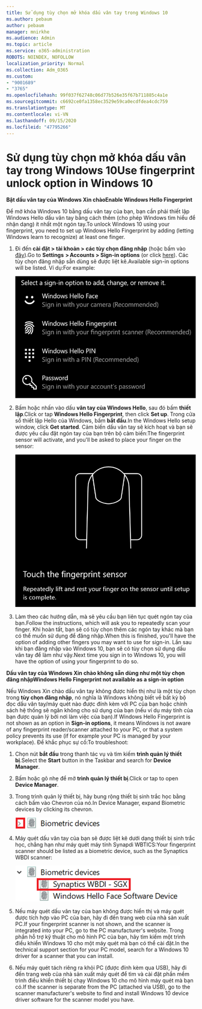 ```yaml
---
title: Sử dụng tùy chọn mở khóa dấu vân tay trong Windows 10
ms.author: pebaum
author: pebaum
manager: mnirkhe
ms.audience: Admin
ms.topic: article
ms.service: o365-administration
ROBOTS: NOINDEX, NOFOLLOW
localization_priority: Normal
ms.collection: Adm_O365
ms.custom:
- "9001689"
- "3765"
ms.openlocfilehash: 99f037f62748c06d77b526e35f67b711885c4a1e
ms.sourcegitcommit: c6692ce0fa1358ec3529e59ca0ecdfdea4cdc759
ms.translationtype: MT
ms.contentlocale: vi-VN
ms.lasthandoff: 09/15/2020
ms.locfileid: "47795266"
---
```

# <a name="use-fingerprint-unlock-option-in-windows-10"></a><span data-ttu-id="2a79b-102">Sử dụng tùy chọn mở khóa dấu vân tay trong Windows 10</span><span class="sxs-lookup"><span data-stu-id="2a79b-102">Use fingerprint unlock option in Windows 10</span></span>

<span data-ttu-id="2a79b-103">**Bật dấu vân tay của Windows Xin chào**</span><span class="sxs-lookup"><span data-stu-id="2a79b-103">**Enable Windows Hello Fingerprint**</span></span>

<span data-ttu-id="2a79b-104">Để mở khóa Windows 10 bằng dấu vân tay của bạn, bạn cần phải thiết lập Windows Hello dấu vân tay bằng cách thêm (cho phép Windows tìm hiểu để nhận dạng) ít nhất một ngón tay.</span><span class="sxs-lookup"><span data-stu-id="2a79b-104">To unlock Windows 10 using your fingerprint, you need to set up Windows Hello Fingerprint by adding (letting Windows learn to recognize) at least one finger.</span></span> 

1. <span data-ttu-id="2a79b-105">Đi đến **cài đặt > tài khoản > các tùy chọn đăng nhập** (hoặc bấm vào [đây](ms-settings:signinoptions?activationSource=GetHelp)).</span><span class="sxs-lookup"><span data-stu-id="2a79b-105">Go to **Settings  > Accounts > Sign-in options** (or click [here](ms-settings:signinoptions?activationSource=GetHelp)).</span></span> <span data-ttu-id="2a79b-106">Các tùy chọn đăng nhập sẵn dùng sẽ được liệt kê.</span><span class="sxs-lookup"><span data-stu-id="2a79b-106">Available sign-in options will be listed.</span></span> <span data-ttu-id="2a79b-107">Ví dụ:</span><span class="sxs-lookup"><span data-stu-id="2a79b-107">For example:</span></span>

    ![Các tùy chọn đăng nhập.](media/sign-in-options.png)

2. <span data-ttu-id="2a79b-109">Bấm hoặc nhấn vào dấu **vân tay của Windows Hello**, sau đó bấm **thiết lập**.</span><span class="sxs-lookup"><span data-stu-id="2a79b-109">Click or tap **Windows Hello Fingerprint**, then click **Set up**.</span></span> <span data-ttu-id="2a79b-110">Trong cửa sổ thiết lập Hello của Windows, bấm **bắt đầu**.</span><span class="sxs-lookup"><span data-stu-id="2a79b-110">In the Windows Hello setup window, click **Get started**.</span></span> <span data-ttu-id="2a79b-111">Cảm biến dấu vân tay sẽ kích hoạt và bạn sẽ được yêu cầu đặt ngón tay của bạn trên bộ cảm biến:</span><span class="sxs-lookup"><span data-stu-id="2a79b-111">The fingerprint sensor will activate, and you'll be asked to place your finger on the sensor:</span></span>

   ![Cảm biến dấu vân tay.](media/fingerprint-sensor.png)

3. <span data-ttu-id="2a79b-113">Làm theo các hướng dẫn, mà sẽ yêu cầu bạn liên tục quét ngón tay của bạn.</span><span class="sxs-lookup"><span data-stu-id="2a79b-113">Follow the instructions, which will ask you to repeatedly scan your finger.</span></span> <span data-ttu-id="2a79b-114">Khi hoàn tất, bạn sẽ có tùy chọn thêm các ngón tay khác mà bạn có thể muốn sử dụng để đăng nhập.</span><span class="sxs-lookup"><span data-stu-id="2a79b-114">When this is finished, you'll have the option of adding other fingers you may want to use for sign-in.</span></span> <span data-ttu-id="2a79b-115">Lần sau khi bạn đăng nhập vào Windows 10, bạn sẽ có tùy chọn sử dụng dấu vân tay để làm như vậy.</span><span class="sxs-lookup"><span data-stu-id="2a79b-115">Next time you sign in to Windows 10, you will have the option of using your fingerprint to do so.</span></span>

<span data-ttu-id="2a79b-116">**Dấu vân tay của Windows Xin chào không sẵn dùng như một tùy chọn đăng nhập**</span><span class="sxs-lookup"><span data-stu-id="2a79b-116">**Windows Hello Fingerprint not available as a sign-in option**</span></span>

<span data-ttu-id="2a79b-117">Nếu Windows Xin chào dấu vân tay không được hiển thị như là một tùy chọn trong **tùy chọn đăng nhập**, nó nghĩa là Windows không biết về bất kỳ bộ đọc dấu vân tay/máy quét nào được đính kèm với PC của bạn hoặc chính sách hệ thống sẽ ngăn không cho sử dụng của bạn (nếu ví dụ máy tính của bạn được quản lý bởi nơi làm việc của bạn).</span><span class="sxs-lookup"><span data-stu-id="2a79b-117">If Windows Hello Fingerprint is not shown as an option in **Sign-in options**, it means Windows is not aware of any fingerprint reader/scanner attached to your PC, or that a system policy prevents its use (if for example your PC is managed by your workplace).</span></span> <span data-ttu-id="2a79b-118">Để khắc phục sự cố:</span><span class="sxs-lookup"><span data-stu-id="2a79b-118">To troubleshoot:</span></span> 

1. <span data-ttu-id="2a79b-119">Chọn nút **bắt đầu** trong thanh tác vụ và tìm kiếm **trình quản lý thiết bị**.</span><span class="sxs-lookup"><span data-stu-id="2a79b-119">Select the **Start** button in the Taskbar and search for **Device Manager**.</span></span>

2. <span data-ttu-id="2a79b-120">Bấm hoặc gõ nhẹ để mở **trình quản lý thiết bị**.</span><span class="sxs-lookup"><span data-stu-id="2a79b-120">Click or tap to open **Device Manager**.</span></span>

3. <span data-ttu-id="2a79b-121">Trong trình quản lý thiết bị, hãy bung rộng thiết bị sinh trắc học bằng cách bấm vào Chevron của nó.</span><span class="sxs-lookup"><span data-stu-id="2a79b-121">In Device Manager, expand Biometric devices by clicking its chevron.</span></span>

   ![Thiết bị sinh trắc học.](media/biometric-devices.png)

4. <span data-ttu-id="2a79b-123">Máy quét dấu vân tay của bạn sẽ được liệt kê dưới dạng thiết bị sinh trắc học, chẳng hạn như máy quét máy tính Synapdi WBTICS:</span><span class="sxs-lookup"><span data-stu-id="2a79b-123">Your fingerprint scanner should be listed as a biometric device, such as the Synaptics WBDI scanner:</span></span>

   ![Thiết bị sinh trắc học.](media/biometric-devices-expanded.png)

5. <span data-ttu-id="2a79b-125">Nếu máy quét dấu vân tay của bạn không được hiển thị và máy quét được tích hợp vào PC của bạn, hãy đi đến trang web của nhà sản xuất PC.</span><span class="sxs-lookup"><span data-stu-id="2a79b-125">If your fingerprint scanner is not shown, and the scanner is integrated into your PC, go to the PC manufacturer's website.</span></span> <span data-ttu-id="2a79b-126">Trong phần hỗ trợ kỹ thuật cho mô hình PC của bạn, hãy tìm kiếm một trình điều khiển Windows 10 cho một máy quét mà bạn có thể cài đặt.</span><span class="sxs-lookup"><span data-stu-id="2a79b-126">In the technical support section for your PC model, search for a Windows 10 driver for a scanner that you can install.</span></span>

6. <span data-ttu-id="2a79b-127">Nếu máy quét tách riêng ra khỏi PC (được đính kèm qua USB), hãy đi đến trang web của nhà sản xuất máy quét để tìm và cài đặt phần mềm trình điều khiển thiết bị chạy Windows 10 cho mô hình máy quét mà bạn có.</span><span class="sxs-lookup"><span data-stu-id="2a79b-127">If the scanner is separate from the PC (attached via USB), go to the scanner manufacturer's website to find and install Windows 10 device driver software for the scanner model you have.</span></span>
